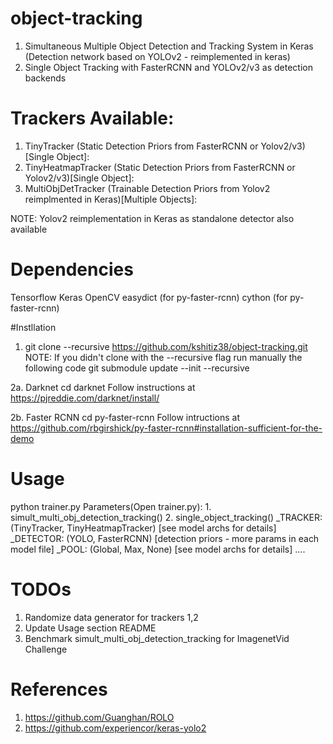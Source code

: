 # object-tracking
1. Simultaneous Multiple Object Detection and Tracking System in Keras (Detection network based on YOLOv2 - reimplemented in keras)
2. Single Object Tracking with FasterRCNN and YOLOv2/v3 as detection backends


# Trackers Available:
1. TinyTracker (Static Detection Priors from FasterRCNN or Yolov2/v3)[Single Object]:
2. TinyHeatmapTracker (Static Detection Priors from FasterRCNN or Yolov2/v3)[Single Object]:
3. MultiObjDetTracker (Trainable Detection Priors from Yolov2 reimplmented in Keras)[Multiple Objects]:

NOTE: Yolov2 reimplementation in Keras as standalone detector also available

# Dependencies
Tensorflow
Keras
OpenCV
easydict (for py-faster-rcnn)
cython (for py-faster-rcnn)


#Instllation
1. git clone --recursive https://github.com/kshitiz38/object-tracking.git
    NOTE: If you didn't clone with the --recursive flag run manually the following code
        git submodule update --init --recursive

2a. Darknet
    cd darknet
    Follow instructions at https://pjreddie.com/darknet/install/

2b. Faster RCNN
    cd py-faster-rcnn
    Follow intructions at https://github.com/rbgirshick/py-faster-rcnn#installation-sufficient-for-the-demo


# Usage
python trainer.py
Parameters(Open trainer.py):
    1. simult_multi_obj_detection_tracking()
    2. single_object_tracking()
        _TRACKER:  (TinyTracker, TinyHeatmapTracker) [see model archs for details]
        _DETECTOR: (YOLO, FasterRCNN)  [detection priors - more params in each model file]
        _POOL:     (Global, Max, None) [see model archs for details]
        ....

# TODOs
1. Randomize data generator for trackers 1,2
2. Update Usage section README
3. Benchmark simult_multi_obj_detection_tracking for ImagenetVid Challenge


# References
1. https://github.com/Guanghan/ROLO
2. https://github.com/experiencor/keras-yolo2
